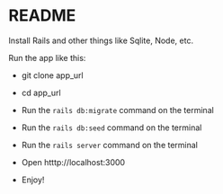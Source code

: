 # README

Install Rails and other things like Sqlite, Node, etc.

Run the app like this:

* git clone app_url

* cd app_url

* Run the `rails db:migrate` command on the terminal

* Run the `rails db:seed` command on the terminal

* Run the `rails server` command on the terminal

* Open htttp://localhost:3000

* Enjoy!
